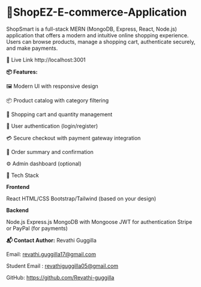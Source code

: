 # 🛒ShopEZ-E-commerce-Application 

ShopSmart is a full-stack MERN (MongoDB, Express, React, Node.js) application that offers a modern and intuitive online shopping experience. Users can browse products, manage a shopping cart, authenticate securely, and make payments.

🔗 Live Link
http://localhost:3001

**📦 Features:**

🖼️ Modern UI with responsive design

📦 Product catalog with category filtering

🛒 Shopping cart and quantity management

🔐 User authentication (login/register)

💳 Secure checkout with payment gateway integration

🧾 Order summary and confirmation

⚙️ Admin dashboard (optional)

🚀 Tech Stack


**Frontend**

React
HTML/CSS
Bootstrap/Tailwind (based on your design)

**Backend**

Node.js
Express.js
MongoDB with Mongoose
JWT for authentication
Stripe or PayPal (for payments)

**📬 Contact Author:** Revathi Guggilla

Email: revathi.guggilla17@gmail.com

Student Email : revathiguggilla05@gmail.com

GitHub: https://github.com/Revathi-guggilla


